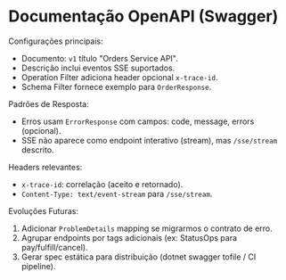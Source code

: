 # Documentação OpenAPI (Swagger)

Configurações principais:
* Documento: `v1` título "Orders Service API".
* Descrição inclui eventos SSE suportados.
* Operation Filter adiciona header opcional `x-trace-id`.
* Schema Filter fornece exemplo para `OrderResponse`.

Padrões de Resposta:
* Erros usam `ErrorResponse` com campos: code, message, errors (opcional).
* SSE não aparece como endpoint interativo (stream), mas `/sse/stream` descrito.

Headers relevantes:
* `x-trace-id`: correlação (aceito e retornado).
* `Content-Type: text/event-stream` para `/sse/stream`.

Evoluções Futuras:
1. Adicionar `ProblemDetails` mapping se migrarmos o contrato de erro.
2. Agrupar endpoints por tags adicionais (ex: StatusOps para pay/fulfill/cancel).
3. Gerar spec estática para distribuição (dotnet swagger tofile / CI pipeline).
